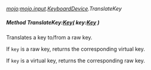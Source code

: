 _[mojo](../../modules/mojo/mojo-module.md):[mojo.input](../../modules/mojo/mojo-input.md).[KeyboardDevice](../../modules/mojo/mojo-input-keyboarddevice.md).TranslateKey_
##### Method TranslateKey:[Key](../../modules/mojo/mojo-input-key.md)( key:[Key](../../modules/mojo/mojo-input-key.md) )
Translates a key to/from a raw key.

If `key` is a raw key, returns the corresponding virtual key.

If `key` is a virtual key, returns the corresponding raw key.

